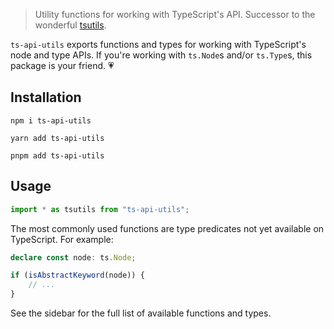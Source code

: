 > Utility functions for working with TypeScript's API.
> Successor to the wonderful [tsutils](https://github.com/ajafff/tsutils).

`ts-api-utils` exports functions and types for working with TypeScript's node and type APIs.
If you're working with `ts.Node`s and/or `ts.Type`s, this package is your friend. 💗

## Installation

```shell
npm i ts-api-utils
```

```shell
yarn add ts-api-utils
```

```shell
pnpm add ts-api-utils
```

## Usage

```ts
import * as tsutils from "ts-api-utils";
```

The most commonly used functions are type predicates not yet available on TypeScript.
For example:

```ts
declare const node: ts.Node;

if (isAbstractKeyword(node)) {
	// ...
}
```

See the sidebar for the full list of available functions and types.
